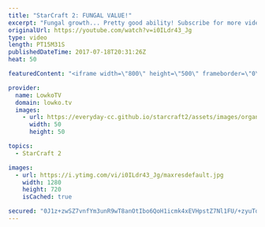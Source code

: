 ```yaml
---
title: "StarCraft 2: FUNGAL VALUE!"
excerpt: "Fungal growth... Pretty good ability! Subscribe for more videos: http://lowko.tv/youtube Hydra Ling Bane live game: https://goo.gl/8j31xd  In this live game of StarCraft 2 I play a Zerg versus Terran. I decide to play an passive Zergling Baneling Mutalisk style, while defending most of the early game."
originalUrl: https://youtube.com/watch?v=i0ILdr43_Jg
type: video
length: PT15M31S
publishedDateTime: 2017-07-18T20:31:26Z
heat: 50

featuredContent: "<iframe width=\"800\" height=\"500\" frameborder=\"0\" src=\"https://www.youtube.com/embed/i0ILdr43_Jg\" allow=\"accelerometer; autoplay; encrypted-media; gyroscope; picture-in-picture\" allowfullscreen></iframe>"

provider:
  name: LowkoTV
  domain: lowko.tv
  images:
    - url: https://everyday-cc.github.io/starcraft2/assets/images/organizations/lowko.tv-50x50.jpg
      width: 50
      height: 50

topics:
  - StarCraft 2

images:
  - url: https://i.ytimg.com/vi/i0ILdr43_Jg/maxresdefault.jpg
    width: 1280
    height: 720
    isCached: true

secured: "0J1z+zwSZ7vnfYm3unR9wT8anOtIbo6QoH1icmk4xEVHpstZ7Nl1FU/+zyuTdthTPpx5LQrnLYJ7MQ3mhOCieG8kP07+ijaUQ0G8blK7GMBUo0TWdFU2XGhZL3u07FATkFy/Y+VnNeIyI/AehZcLFPbLFRSo8pr9eZcj1UmxYSuH6oH1XtQeTwY+nw5vRKM7KDSShe6i6HtZ+xTzdkY9CKLfCRvOizyjFGi5k9feikgGn855UC0bVSoB5I6xU+3HNSakdD0crT6DjNzjcvGGvQa+SYSC97IKrtAmdujWOw059WYR7CvEk7d6aQe8diKlHFOdoH1/eLFiRDsAWgDAz7zu1URFrgKF5K5kHkyVHpOKXZS4qxZwpaiOhbYIu5pJZCftOAQ4sVxsOHhhC9oDa919/l9rJ/NOiUtwnaF4dFU=;VowggTaQ7DE4KcBkhVOBhg=="
---
```


